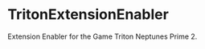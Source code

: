 TritonExtensionEnabler
======================

Extension Enabler for the Game Triton Neptunes Prime 2.
